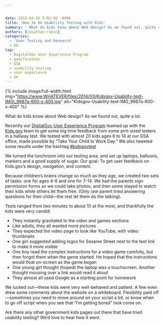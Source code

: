 ```yaml
---


date: 2013-04-26 5:02:56 -0400
title: 'How to Do Usability Testing with Kids'
summary: ' What do kids know about Web design? As we found out, quite a lot. Recently our&nbsp;DigitalGov User Experience Program&nbsp;teamed up with the&nbsp;Kids.gov&nbsp;team to get some big time feedback from some pint-sized testers in a hallway test. We tested with almost 20 kids ages 6 to 14 at our GSA office, made'
authors: [jonathan-rubin]
categories:
  - 'User Testing and Research'
  - UX
tag:
  - DigitalGov User Experience Program
  - gamification
  - GSA
  - usability testing
  - user experience
  - UX
---
```



{% include image/full-width.html img="https://www.WHATEVER/files/2014/03/Kidsgov-Usability-test-IMG\_9987a-600-x-400.jpg" alt="Kidsgov-Usability-test-IMG\_9987a-600-x-400" %}

What do kids know about Web design? As we found out, quite a lot.

Recently our [DigitalGov User Experience Program](https://www.WHATEVER/resources/user-experience-program/) teamed up with the [Kids.gov](http://www.kids.gov/) team to get some big time feedback from some pint-sized testers in a hallway test. We tested with almost 20 kids ages 6 to 14 at our GSA office, made possible by “Take Your Child to Work Day.” We also tweeted some results under the hashtag [#kidsgovtest](https://twitter.com/search?q=kidsgovtest&src=typd "kidsgovtest")

We turned the lunchroom into our testing area, and set up laptops, balloons, markers and a good supply of sugar. Our goal: To get user feedback on Kids.gov’s  design, navigation, and content.

Because children’s  brains change so much as they age, we created two sets of tasks: one for ages 4-6 and one for 7-14. We had the parents sign permission forms so we could take photos, and then some stayed to watch their kids while others let them free. (Only one parent tried answering questions for their child—the rest let them do the talking).

Tests ranged from two minutes to about 10 at the most, and thankfully the kids were very candid:

  * They instantly gravitated to the video and games sections
  * Like adults, they all wanted more pictures
  * They expected the video page to look like YouTube, with video thumbnails
  * One girl suggested adding logos for Sesame Street next to the text link to make it more visible
  * One boy read the complex instructions for a video game carefully, but then forgot them when the game started. He hoped that the instructions would float on-screen as the game began
  * One young girl thought (hoped) the laptop was a touchscreen. Another thought mousing over a link would read it aloud
  * They almost all used Google as a starting point for homework

We lucked out—these kids were very well-behaved and patient. A few even drew some comments about the website on a whiteboard. Flexibility paid off—sometimes you need to move around on your script a bit, or know when to go off script when you see that “I’m getting bored” look come on.

Are there any other government kids pages out there that have tried usability testing? We’d love to hear how it went.